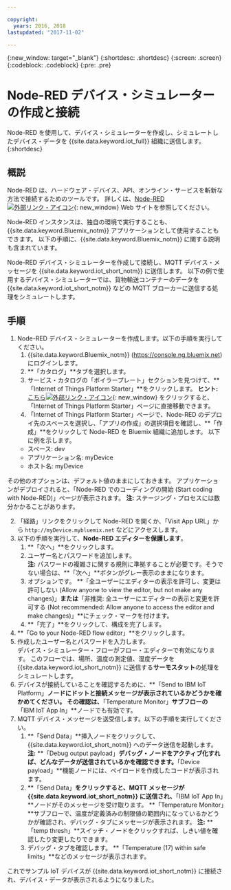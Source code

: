```yaml
---

copyright:
  years: 2016, 2018
lastupdated: "2017-11-02"

---
```


{:new_window: target="\_blank"}
{:shortdesc: .shortdesc}
{:screen: .screen}
{:codeblock: .codeblock}
{:pre: .pre}

# Node-RED デバイス・シミュレーターの作成と接続
Node-RED を使用して、デバイス・シミュレーターを作成し、シミュレートしたデバイス・データを {{site.data.keyword.iot_full}} 組織に送信します。  
{:shortdesc}

## 概説
Node-RED は、ハードウェア・デバイス、API、オンライン・サービスを斬新な方法で接続するためのツールです。 詳しくは、[Node-RED ![外部リンク・アイコン](../../icons/launch-glyph.svg "外部リンク・アイコン")](http://nodered.org/){: new_window} Web サイトを参照してください。  

Node-RED インスタンスは、独自の環境で実行することも、{{site.data.keyword.Bluemix_notm}} アプリケーションとして使用することもできます。 以下の手順に、{{site.data.keyword.Bluemix_notm}} に関する説明も含まれています。

Node-RED デバイス・シミュレーターを作成して接続し、MQTT デバイス・メッセージを {{site.data.keyword.iot_short_notm}} に送信します。 以下の例で使用するデバイス・シミュレーターでは、貨物輸送コンテナーのデータを {{site.data.keyword.iot_short_notm}} などの MQTT ブローカーに送信する処理をシミュレートします。

## 手順

1. Node-RED デバイス・シミュレーターを作成します。以下の手順を実行してください。   
    1. {{site.data.keyword.Bluemix_notm}} (https://console.ng.bluemix.net) にログインします。
    2. **「カタログ」**タブを選択します。
    3. サービス・カタログの「ボイラープレート」セクションを見つけて、**「Internet of Things Platform Starter」**をクリックします。 **ヒント:** [こちら![外部リンク・アイコン](../../icons/launch-glyph.svg "外部リンク・アイコン")](https://console.ng.bluemix.net/catalog/starters/internet-of-things-platform-starter){: new_window} をクリックすると、「Internet of Things Platform Starter」ページに直接移動できます。
    4. 「Internet of Things Platform Starter」ページで、Node-RED のデプロイ先のスペースを選択し、「アプリの作成」の選択項目を確認し、**「作成」**をクリックして Node-RED を Bluemix 組織に追加します。 以下に例を示します。
    <ul>
     <li> スペース: dev
     <li> アプリケーション名: myDevice
     <li> ホスト名: myDevice  
    </ul>  
その他のオプションは、デフォルト値のままにしておきます。 アプリケーションがデプロイされると、「Node-RED でのコーディングの開始 (Start coding with Node-RED)」ページが表示されます。
**注:** ステージング・プロセスには数分かかることがあります。  

2. 「経路」リンクをクリックして Node-RED を開くか、「Visit App URL」から `http://myDevice.mybluemix.net` などにアクセスします。  
3. 以下の手順を実行して、**Node-RED エディターを保護します**。
    1. **「次へ」**をクリックします。
    2. ユーザー名とパスワードを追加します。  
    **注:** パスワードの複雑さに関する規則に準拠することが必要です。そうでない場合は、**「次へ」**ボタンがグレー表示のままになります。  
    3. オプションです。 **「全ユーザーにエディターの表示を許可し、変更は許可しない (Allow anyone to view the editor, but not make any changes)」**または**「非推奨: 全ユーザーにエディターの表示と変更を許可する (Not recommended: Allow anyone to access the editor and make changes)」**にチェック・マークを付けます。
    4. **「完了」**をクリックして、構成を完了します。
4. **「Go to your Node-RED flow editor」**をクリックします。
5. 作成したユーザー名とパスワードを入力します。  
デバイス・シミュレーター・フローがフロー・エディターで有効になります。 このフローでは、場所、温度の測定値、湿度データを {{site.data.keyword.iot_short_notm}} に送信する**サーモスタット**の処理をシミュレートします。  
6. デバイスが接続していることを確認するために、**「Send to IBM IoT Platform」**ノードにドットと接続メッセージが表示されているかどうかを確かめてください。 その確認は、**「Temperature Monitor」**サブフローの**「IBM IoT App In」**ノードでも有効です。  
7. MQTT デバイス・メッセージを送受信します。以下の手順を実行してください。  
    1. **「Send Data」**挿入ノードをクリックして、{{site.data.keyword.iot_short_notm}} へのデータ送信を起動します。
       **注:** **「Debug output payload」**デバッグ・ノードをアクティブ化すれば、どんなデータが送信されているかを確認できます。**「Device payload」**機能ノードには、ペイロードを作成したコードが表示されます。 
    2. **「Send Data」**をクリックすると、MQTT メッセージが {{site.data.keyword.iot_short_notm}} に送信され、**「IBM IoT App In」**ノードがそのメッセージを受け取ります。 **「Temperature Monitor」**サブフローで、温度が定義済みの制限値の範囲内になっているかどうかが確認され、デバッグ・タブにメッセージが表示されます。 
       **注:** **「temp thresh」**スイッチ・ノードをクリックすれば、しきい値を確認したり変更したりできます。
    3. デバッグ・タブを確認します。 **「Temperature (17) within safe limits」**などのメッセージが表示されます。
    
これでサンプル IoT デバイスが {{site.data.keyword.iot_short_notm}} に接続され、デバイス・データが表示されるようになりました。

